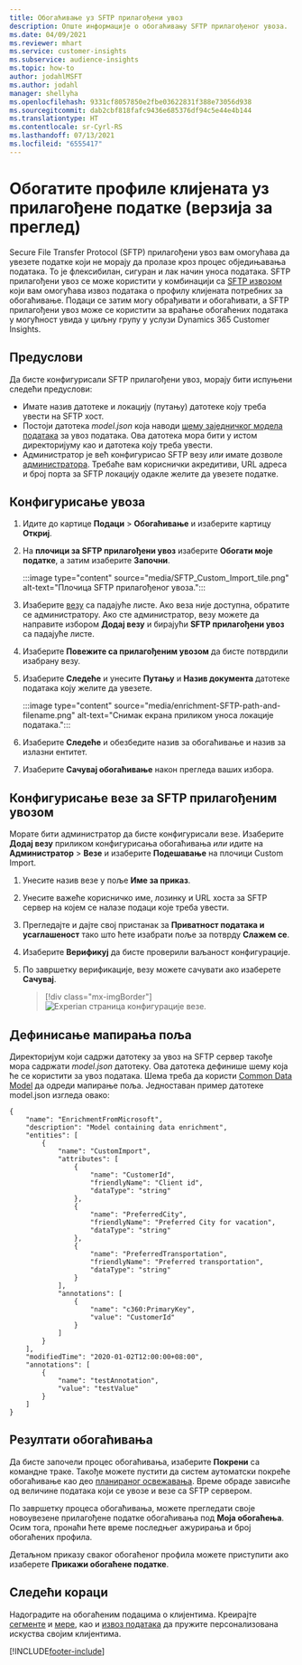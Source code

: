 ```yaml
---
title: Обогаћивање уз SFTP прилагођени увоз
description: Опште информације о обогаћивању SFTP прилагођеног увоза.
ms.date: 04/09/2021
ms.reviewer: mhart
ms.service: customer-insights
ms.subservice: audience-insights
ms.topic: how-to
author: jodahlMSFT
ms.author: jodahl
manager: shellyha
ms.openlocfilehash: 9331cf8057850e2fbe03622831f388e73056d938
ms.sourcegitcommit: dab2cbf818fafc9436e685376df94c5e44e4b144
ms.translationtype: HT
ms.contentlocale: sr-Cyrl-RS
ms.lasthandoff: 07/13/2021
ms.locfileid: "6555417"
---
```

# <a name="enrich-customer-profiles-with-custom-data-preview"></a>Обогатите профиле клијената уз прилагођене податке (верзија за преглед)

Secure File Transfer Protocol (SFTP) прилагођени увоз вам омогућава да увезете податке који не морају да пролазе кроз процес обједињавања података. То је флексибилан, сигуран и лак начин уноса података. SFTP прилагођени увоз се може користити у комбинацији са [SFTP извозом](export-sftp.md) који вам омогућава извоз података о профилу клијената потребних за обогаћивање. Подаци се затим могу обрађивати и обогаћивати, а SFTP прилагођени увоз може се користити за враћање обогаћених података у могућност увида у циљну групу у услузи Dynamics 365 Customer Insights.

## <a name="prerequisites"></a>Предуслови

Да бисте конфигурисали SFTP прилагођени увоз, морају бити испуњени следећи предуслови:

- Имате назив датотеке и локацију (путању) датотеке коју треба увести на SFTP хост.
- Постоји датотека *model.json* која наводи [шему заједничког модела података](/common-data-model/) за увоз података. Ова датотека мора бити у истом директоријуму као и датотека коју треба увести.
- Администратор је већ конфигурисао SFTP везу *или* имате дозволе [администратора](permissions.md#administrator). Требаће вам кориснички акредитиви, URL адреса и број порта за SFTP локацију одакле желите да увезете податке.


## <a name="configure-the-import"></a>Конфигурисање увоза

1. Идите до картице **Подаци** > **Обогаћивање** и изаберите картицу **Откриј**.

1. На **плочици за SFTP прилагођени увоз** изаберите **Обогати моје податке**, а затим изаберите **Започни**.

   :::image type="content" source="media/SFTP_Custom_Import_tile.png" alt-text="Плочица SFTP прилагођеног увоза.":::

1. Изаберите [везу](connections.md) са падајуће листе. Ако веза није доступна, обратите се администратору. Ако сте администратор, везу можете да направите избором **Додај везу** и бирајући **SFTP прилагођени увоз** са падајуће листе.

1. Изаберите **Повежите са прилагођеним увозом** да бисте потврдили изабрану везу.

1.  Изаберите **Следеће** и унесите **Путању** и **Назив документа** датотеке података коју желите да увезете.

    :::image type="content" source="media/enrichment-SFTP-path-and-filename.png" alt-text="Снимак екрана приликом уноса локације података.":::

1. Изаберите **Следеће** и обезбедите назив за обогаћивање и назив за излазни ентитет. 

1. Изаберите **Сачувај обогаћивање** након прегледа ваших избора.

## <a name="configure-the-connection-for-sftp-custom-import"></a>Конфигурисање везе за SFTP прилагођеним увозом 

Морате бити администратор да бисте конфигурисали везе. Изаберите **Додај везу** приликом конфигурисања обогаћивања *или* идите на **Администратор** > **Везе** и изаберите **Подешавање** на плочици Custom Import.

1. Унесите назив везе у поље **Име за приказ**.

1. Унесите важеће корисничко име, лозинку и URL хоста за SFTP сервер на којем се налазе подаци које треба увести.

1. Прегледајте и дајте свој пристанак за **Приватност података и усаглашеност** тако што ћете изабрати поље за потврду **Слажем се**.

1. Изаберите **Верификуј** да бисте проверили ваљаност конфигурације.

1. По завршетку верификације, везу можете сачувати ако изаберете **Сачувај**.

   > [!div class="mx-imgBorder"]
   > ![Experian страница конфигурације везе.](media/enrichment-SFTP-connection.png "Experian страница конфигурације везе")


## <a name="defining-field-mappings"></a>Дефинисање мапирања поља 

Директоријум који садржи датотеку за увоз на SFTP сервер такође мора садржати *model.json* датотеку. Ова датотека дефинише шему која ће се користити за увоз података. Шема треба да користи [Common Data Model](/common-data-model/) да одреди мапирање поља. Једноставан пример датотеке model.json изгледа овако:

```
{
    "name": "EnrichmentFromMicrosoft",
    "description": "Model containing data enrichment",
    "entities": [
        {
            "name": "CustomImport",
            "attributes": [
                {
                    "name": "CustomerId",
                    "friendlyName": "Client id",
                    "dataType": "string"
                },
                {
                    "name": "PreferredCity",
                    "friendlyName": "Preferred City for vacation",
                    "dataType": "string"
                },
                {
                    "name": "PreferredTransportation",
                    "friendlyName": "Preferred transportation",
                    "dataType": "string"
                }
            ],
            "annotations": [
                {
                    "name": "c360:PrimaryKey",
                    "value": "CustomerId"
                }
            ]
        }
    ],
    "modifiedTime": "2020-01-02T12:00:00+08:00",
    "annotations": [
        {
            "name": "testAnnotation",
            "value": "testValue"
        }
    ]
}
```

## <a name="enrichment-results"></a>Резултати обогаћивања

Да бисте започели процес обогаћивања, изаберите **Покрени** са командне траке. Такође можете пустити да систем аутоматски покреће обогаћивање као део [планираног освежавања](system.md#schedule-tab). Време обраде зависиће од величине података који се увозе и везе са SFTP сервером.

По завршетку процеса обогаћивања, можете прегледати своје новоувезене прилагођене податке обогаћивања под **Моја обогаћења**. Осим тога, пронаћи ћете време последњег ажурирања и број обогаћених профила.

Детаљном приказу сваког обогаћеног профила можете приступити ако изаберете **Прикажи обогаћене податке**.

## <a name="next-steps"></a>Следећи кораци

Надоградите на обогаћеним подацима о клијентима. Креирајте [сегменте](segments.md) и [мере](measures.md), као и [извоз података](export-destinations.md) да пружите персонализована искуства својим клијентима.

[!INCLUDE[footer-include](../includes/footer-banner.md)]
